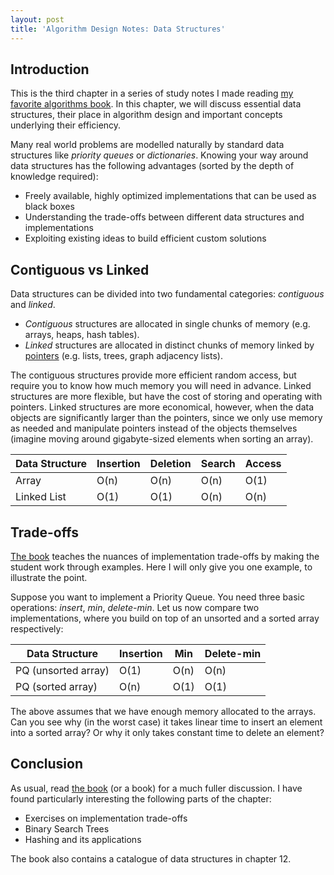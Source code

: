 ```yaml
---
layout: post
title: 'Algorithm Design Notes: Data Structures'
---
```


## Introduction
This is the third chapter in a series of study notes I made reading [my favorite algorithms book](https://www.algorist.com/). In this chapter, we will discuss essential data structures, their place in algorithm design and important concepts underlying their efficiency.

Many real world problems are modelled naturally by standard data structures like *priority queues* or *dictionaries*. Knowing your way around data structures has the following advantages (sorted by the depth of knowledge required):

- Freely available, highly optimized implementations that can be used as black boxes
- Understanding the trade-offs between different data structures and implementations
- Exploiting existing ideas to build efficient custom solutions

## Contiguous vs Linked
Data structures can be divided into two fundamental categories: *contiguous* and *linked*.
- *Contiguous* structures are allocated in single chunks of memory (e.g. arrays, heaps, hash tables).
- *Linked* structures are allocated in distinct chunks of memory linked by [pointers](https://en.wikipedia.org/wiki/Pointer_(computer_programming)) (e.g. lists, trees, graph adjacency lists).

The contiguous structures provide more efficient random access, but require you to know how much memory you will need in advance. Linked structures are more flexible, but have the cost of storing and operating with pointers. Linked structures are more economical, however, when the data objects are significantly larger than the pointers, since we only use memory as needed and manipulate pointers instead of the objects themselves (imagine moving around gigabyte-sized elements when sorting an array).

| Data Structure      | Insertion  | Deletion   | Search     | Access    |
|---------------------|------------|------------|------------|-----------|
| Array               | O(n)       | O(n)       | O(n)       | O(1)      |
| Linked List         | O(1)       | O(1)       | O(n)       | O(n)      |

## Trade-offs
[The book](https://www.algorist.com/) teaches the nuances of implementation trade-offs by making the student work through examples. Here I will only give you one example, to illustrate the point.

Suppose you want to implement a Priority Queue. You need three basic operations: *insert*, *min*, *delete-min*. Let us now compare two implementations, where you build on top of an unsorted and a sorted array respectively:

| Data Structure      | Insertion  | Min | Delete-min |
|---------------------|------------|-----|------------|
| PQ (unsorted array) | O(1)       | O(n)| O(n)       |
| PQ (sorted array)   | O(n)       | O(1)| O(1)       |

The above assumes that we have enough memory allocated to the arrays. Can you see why (in the worst case) it takes linear time to insert an element into a sorted array? Or why it only takes constant time to delete an element?

## Conclusion
As usual, read [the book](https://www.algorist.com/) (or a book) for a much fuller discussion. I have found particularly interesting the following parts of the chapter:
- Exercises on implementation trade-offs
- Binary Search Trees
- Hashing and its applications

The book also contains a catalogue of data structures in chapter 12. 